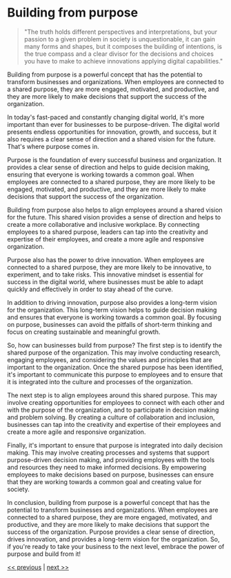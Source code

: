 # Building from purpose

>"The truth holds different perspectives and interpretations, but your passion to a given problem in society is unquestionable, it can gain many forms and shapes, but it composes the building of intentions, is the true compass and a clear divisor for the decisions and choices you have to make to achieve innovations applying digital capabilities."

Building from purpose is a powerful concept that has the potential to transform businesses and organizations. When employees are connected to a shared purpose, they are more engaged, motivated, and productive, and they are more likely to make decisions that support the success of the organization.

In today's fast-paced and constantly changing digital world, it's more important than ever for businesses to be purpose-driven. The digital world presents endless opportunities for innovation, growth, and success, but it also requires a clear sense of direction and a shared vision for the future. That's where purpose comes in.

Purpose is the foundation of every successful business and organization. It provides a clear sense of direction and helps to guide decision making, ensuring that everyone is working towards a common goal. When employees are connected to a shared purpose, they are more likely to be engaged, motivated, and productive, and they are more likely to make decisions that support the success of the organization.

Building from purpose also helps to align employees around a shared vision for the future. This shared vision provides a sense of direction and helps to create a more collaborative and inclusive workplace. By connecting employees to a shared purpose, leaders can tap into the creativity and expertise of their employees, and create a more agile and responsive organization.

Purpose also has the power to drive innovation. When employees are connected to a shared purpose, they are more likely to be innovative, to experiment, and to take risks. This innovative mindset is essential for success in the digital world, where businesses must be able to adapt quickly and effectively in order to stay ahead of the curve.

In addition to driving innovation, purpose also provides a long-term vision for the organization. This long-term vision helps to guide decision making and ensures that everyone is working towards a common goal. By focusing on purpose, businesses can avoid the pitfalls of short-term thinking and focus on creating sustainable and meaningful growth.

So, how can businesses build from purpose? The first step is to identify the shared purpose of the organization. This may involve conducting research, engaging employees, and considering the values and principles that are important to the organization. Once the shared purpose has been identified, it's important to communicate this purpose to employees and to ensure that it is integrated into the culture and processes of the organization.

The next step is to align employees around this shared purpose. This may involve creating opportunities for employees to connect with each other and with the purpose of the organization, and to participate in decision making and problem solving. By creating a culture of collaboration and inclusion, businesses can tap into the creativity and expertise of their employees and create a more agile and responsive organization.

Finally, it's important to ensure that purpose is integrated into daily decision making. This may involve creating processes and systems that support purpose-driven decision making, and providing employees with the tools and resources they need to make informed decisions. By empowering employees to make decisions based on purpose, businesses can ensure that they are working towards a common goal and creating value for society.

In conclusion, building from purpose is a powerful concept that has the potential to transform businesses and organizations. When employees are connected to a shared purpose, they are more engaged, motivated, and productive, and they are more likely to make decisions that support the success of the organization. Purpose provides a clear sense of direction, drives innovation, and provides a long-term vision for the organization. So, if you're ready to take your business to the next level, embrace the power of purpose and build from it!


[<< previous](4-retreat_to_gain_speed.md) | [next >>](../chapter-1/0-foundation_as_a_starting_point.md)
